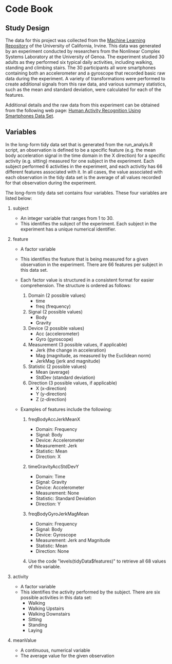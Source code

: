 Code Book
=========

Study Design
------------

The data for this project was collected from the [Machine Learning Repository](http://archive.ics.uci.edu/ml/index.html) of the University of California, Irvine. This data was generated by an experiment conducted by researchers from the Nonlinear Complex Systems Laboratory at the University of Genoa. The experiment studied 30 adults as they performed six typical daily activities, including walking, standing and climbing stairs. The 30 participants all wore smartphones containing both an accelerometer and a gyroscope that recorded basic raw data during the experiment. A variety of transformations were performed to create additional signals from this raw data, and various summary statistics, such as the mean and standard deviation, were calculated for each of the features.

Additional details and the raw data from this experiment can be obtained from the following web page: [Human Activity Recognition Using Smartphones Data Set](http://archive.ics.uci.edu/ml/datasets/Human+Activity+Recognition+Using+Smartphones).

Variables
---------

In the long-form tidy data set that is generated from the run_analyis.R script, an observation is defined to be a specific feature (e.g. the mean body acceleration signal in the time domain in the X direction) for a specific activity (e.g. sitting) measured for one subject in the experiment. Each subject performed 6 activities in the experiment, and each activitiy has 66 different features associated with it. In all cases, the value associated with each observation in the tidy data set is the average of all values recorded for that observation during the experiment.

The long-form tidy data set contains four variables. These four variables are listed below:

1. subject

	- An integer variable that ranges from 1 to 30.
	- This identifies the subject of the experiment. Each subject in the experiment has a unique numerical identifier.

2. feature

	- A factor variable
	- This identifies the feature that is being measured for a given observation in the experiment. There are 66 features per subject in this data set.
	- Each factor value is structured in a consistent format for easier comprehension. The structure is ordered as follows:

		1. Domain (2 possible values)
			- time
			- freq (frequency)
		2. Signal (2 possible values)
			- Body
			- Gravity
		3. Device (2 possible values)
			- Acc (accelerometer)
			- Gyro (gyroscope)
		4. Measurement (3 possible values, if applicable)
			- Jerk (the change in acceleration)
			- Mag (magnitude, as measured by the Euclidean norm)
			- JerkMag (jerk and magnitude)
		5. Statistic (2 possible values)
			- Mean (average)
			- StdDev (standard deviation)
		6. Direction (3 possible values, if applicable)
			- X (x-direction)
			- Y (y-direction)
			- Z (z-direction)

	- Examples of features include the following:

		1. freqBodyAccJerkMeanX
			- Domain: Frequency
			- Signal: Body
			- Device: Accelerometer
			- Measurement: Jerk
			- Statistic: Mean
			- Direction: X

		2. timeGravityAccStdDevY
			- Domain: Time
			- Signal: Gravity
			- Device: Accelerometer
			- Measurement: None
			- Statistic: Standard Deviation
			- Direction: Y

		3. freqBodyGyroJerkMagMean
			- Domain: Frequency
			- Signal: Body
			- Device: Gyroscope
			- Measurement: Jerk and Magnitude
			- Statistic: Mean
			- Direction: None
	
		4. Use the code "levels(tidyData$features)" to retrieve all 68 values of this variable.

3. activity

	- A factor variable
	- This identifies the activity performed by the subject. There are six possible activities in this data set:
		- Walking
		- Walking Upstairs
		- Walking Downstairs
		- Sitting
		- Standing
		- Laying

4. meanValue

	- A continuous, numerical variable
	- The average value for the given observation